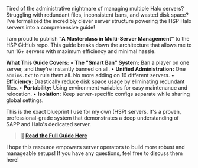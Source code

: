 Tired of the administrative nightmare of managing multiple Halo servers? Struggling with redundant files, inconsistent bans, and wasted disk space? I've formalized the incredibly clever server structure powering the HSP Halo servers into a comprehensive guide!

I am proud to publish **"A Masterclass in Multi-Server Management"** to the HSP GitHub repo. This guide breaks down the architecture that allows me to run 16+ servers with maximum efficiency and minimal hassle.

**What This Guide Covers:**
•   **The "Smart Ban" System:** Ban a player on one server, and they're instantly banned on all.
•   **Unified Administration:** One `admins.txt` to rule them all. No more adding on 16 different servers.
•   **Efficiency:** Drastically reduce disk space usage by eliminating redundant files.
•   **Portability:** Using environment variables for easy maintenance and relocation.
•   **Isolation:** Keep server-specific configs separate while sharing global settings.

This is the exact blueprint I use for my own (HSP) servers. It's a proven, professional-grade system that demonstrates a deep understanding of SAPP and Halo's dedicated server.

> **🔗 [Read the Full Guide Here](../../a_masterclass_in_multi_server_management.md)**

I hope this resource empowers server operators to build more robust and manageable setups! If you have any questions, feel free to discuss them here!